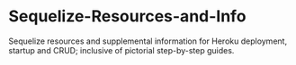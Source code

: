 # Sequelize-Resources-and-Info
Sequelize resources and supplemental information for Heroku deployment, startup and CRUD; inclusive of pictorial step-by-step guides.

